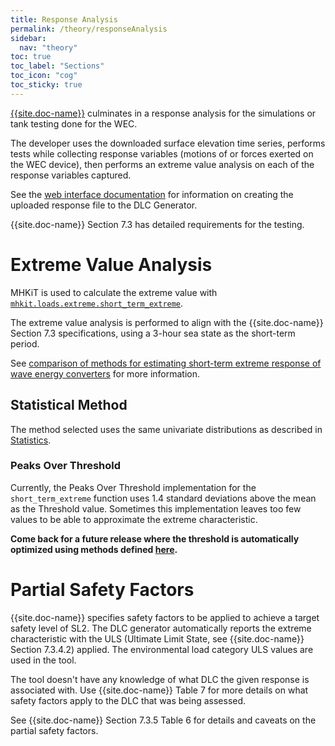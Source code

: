 ```yaml
---
title: Response Analysis
permalink: /theory/responseAnalysis
sidebar:
  nav: "theory"
toc: true
toc_label: "Sections"
toc_icon: "cog"
toc_sticky: true
---
```


[{{site.doc-name}}]({{site.doc-link}}) culminates in a response analysis for the simulations or tank testing done for the WEC. 

The developer uses the downloaded surface elevation time series, performs tests while collecting response variables (motions of or forces exerted on the WEC device), then performs an extreme value analysis on each of the response variables captured.

See the [web interface documentation]({{site.url}}/interface/responseAnalysis) for information on creating the uploaded response file to the DLC Generator.

{{site.doc-name}} Section 7.3 has detailed requirements for the testing.

# Extreme Value Analysis

MHKiT is used to calculate the extreme value with [`mhkit.loads.extreme.short_term_extreme`](https://mhkit-software.github.io/MHKiT/mhkit-python/api.loads.html#mhkit.loads.extreme.short_term_extreme).

The extreme value analysis is performed to align with the {{site.doc-name}} Section 7.3 specifications, using a 3-hour sea state as the short-term period.

See [comparison of methods for estimating short-term extreme response of wave energy converters](https://ieeexplore.ieee.org/document/7401878) for more information.

## Statistical Method

The method selected uses the same univariate distributions as described in [Statistics]({{site.url}}/theory/stats#univariate-methods). 


### Peaks Over Threshold

Currently, the Peaks Over Threshold implementation for the `short_term_extreme` function uses 1.4 standard deviations above the mean as the Threshold value.  Sometimes this implementation leaves too few values to be able to approximate the extreme characteristic.  

**Come back for a future release where the threshold is automatically optimized using methods defined [here](https://www.mdpi.com/2077-1312/8/4/289).**

# Partial Safety Factors

{{site.doc-name}} specifies safety factors to be applied to achieve a target safety level of SL2.  The DLC generator automatically reports the extreme characteristic with the ULS (Ultimate Limit State, see {{site.doc-name}} Section 7.3.4.2) applied. The environmental load category ULS values are used in the tool.

The tool doesn't have any knowledge of what DLC the given response is associated with.  Use {{site.doc-name}} Table 7 for more details on what safety factors apply to the DLC that was being assessed.

See {{site.doc-name}} Section 7.3.5 Table 6 for details and caveats on the partial safety factors.









